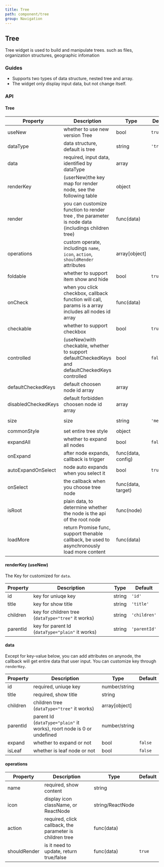 ```yaml
---
title: Tree
path: component/tree
group: Navigation
---
```


## Tree

Tree widget is used to build and manipulate trees. such as files, organization structures, geographic infomation

### Guides

- Supports two types of data structure, nested tree and array.
- The widget only display input data, but not change itself.


### API


#### Tree

| Property            | Description                                                                                         | Type               | Default    | Alternative          |
| ------------------- | --------------------------------------------------------------------------------------------------  | ------------------ | ---------- | -------------------- |
| useNew              | whether to use new version Tree                                                                     | bool               | `true`     |                      |
| dataType            | data structure, default is tree                                                                     | string             | `'tree'`   | `'plain'`            |
| data                | required, input data, identified by dataType                                                        | array              |            |                      |
| renderKey           | (userNew)the key map for render node, see the following table                                       | object             |            |                      |
| render              | you can customize function to render tree , the parameter is node data (includings children tree)   | func(data)         |            |                      |
| operations          | custom operate, includings `name`, `icon`, `action`, `shouldRender` attributes                      | array[object]      |            |                      |
| foldable            | whether to support item show and hide                                                               | bool               | `true`     |                      |
| onCheck             | when you click checkbox, callback function will call, params is a array includes all nodes id array | func(data)         |            |                      |
| checkable           | whether to support checkbox                                                                         | bool               | `true`     |                      |
| controlled          | (useNew)with checkable, whether to support defaultCheckedKeys and defaultCheckedKeys controlled     | bool               | `false`    |                      |
| defaultCheckedKeys  | default choosen node id array                                                                       | array              |            |                      |
| disabledCheckedKeys | default forbidden choosen node id array                                                             | array              |            |                      |
| size                | size                                                                                                | string             | `'medium'` | `'small'`, `'large'` |
| commonStyle         | set entire tree style                                                                               | object             |            |                      |
| expandAll           | whether to expand all nodes                                                                         | bool               | `false`    |                      |
| onExpand            | after node expands, callback is trigger                                                             | func(data, config) |            |                      |
| autoExpandOnSelect  | node auto expands when you select it                                                                | bool               | `true`     |                      |
| onSelect            | the callback when you choose tree node                                                              | func(data, target) |            |                      |
| isRoot              | plain data, to determine whether the node is the api of the root node                               | func(node)         |            |                      |
| loadMore            | return Promise func, support thenable callback, be used to asynchronously load more content         | func(data)         |            |                      |

#### renderKey (useNew)

The Key for customized for `data`.

| Property | Description                                                | Type   | Default      |
| -------- | ---------------------------------------------------------- | ------ | ------------ |
| id       | key for uniuqe key                                         | string | `'id'`       |
| title    | key for show title                                         | string | `'title'`    |
| children | key for children tree (`dataType="tree"` it works)         | string | `'children'` |
| parentId | key for parent Id (`dataType="plain"` it works)            | string | `'parentId'` |

#### data

Except for key-value below, you can add attributes on anynode,  the callback will get entire data that user input.
You can customize key through `renderKey`.

| Property | Description                                                           | Type          | Default |
| -------- | --------------------------------------------------------------------- | ------------- | ------- |
| id       | required, uniuqe key                                                  | number/string |         |
| title    | required, show title                                                  | string        |         |
| children | children tree (`dataType="tree"` it works)                            | array[object] |         |
| parentId | parent Id (`dataType="plain"` it works), roort node is 0 or undefined | number/string |         |
| expand   | whether to expand or not                                              | bool          | `false` |
| isLeaf   | whether is leaf node or not                                           | bool          | `false` |

#### operations

| Property     | Description                                                | Type              | Default |
| ------------ | ---------------------------------------------------------- | ----------------- | ------- |
| name         | required, show content                                     | string            |         |
| icon         | display icon className, or ReactNode                       | string/ReactNode  |         |
| action       | required, click callback, the parameter is children tree   | func(data)        |         |
| shouldRender | is it need to update, return true/false                    | func(data)        | `true`  |
